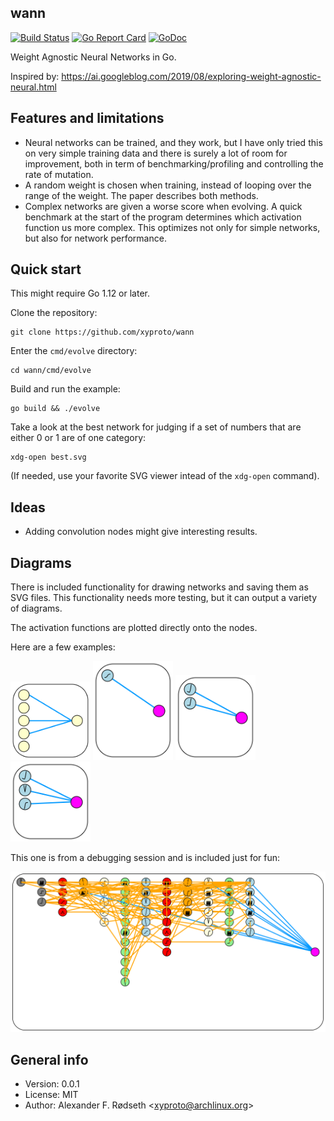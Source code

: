## wann

[![Build Status](https://travis-ci.org/xyproto/wann.svg?branch=master)](https://travis-ci.org/xyproto/wann) [![Go Report Card](https://goreportcard.com/badge/github.com/xyproto/wann)](https://goreportcard.com/report/github.com/xyproto/wann) [![GoDoc](https://godoc.org/github.com/xyproto/wann?status.svg)](https://godoc.org/github.com/xyproto/wann)

Weight Agnostic Neural Networks in Go.

Inspired by: https://ai.googleblog.com/2019/08/exploring-weight-agnostic-neural.html

## Features and limitations

* Neural networks can be trained, and they work, but I have only tried this on very simple training data and there is surely a lot of room for improvement, both in term of benchmarking/profiling and controlling the rate of mutation.
* A random weight is chosen when training, instead of looping over the range of the weight. The paper describes both methods.
* Complex networks are given a worse score when evolving. A quick benchmark at the start of the program determines which activation function us more complex. This optimizes not only for simple networks, but also for network performance. 

## Quick start

This might require Go 1.12 or later.

Clone the repository:

    git clone https://github.com/xyproto/wann

Enter the `cmd/evolve` directory:

    cd wann/cmd/evolve

Build and run the example:

    go build && ./evolve

Take a look at the best network for judging if a set of numbers that are either 0 or 1 are of one category:

    xdg-open best.svg

(If needed, use your favorite SVG viewer intead of the `xdg-open` command).

## Ideas

* Adding convolution nodes might give interesting results.

## Diagrams

There is included functionality for drawing networks and saving them as SVG files. This functionality needs more testing, but it can output a variety of diagrams.

The activation functions are plotted directly onto the nodes.

Here are a few examples:

<img alt=diagram src=img/diagram.svg width=128 />

<img alt=diagram src=img/best.svg width=128 />

<img alt=diagram src=img/test.svg width=128 />

<img alt=diagram src=img/before.svg width=128 />

This one is from a debugging session and is included just for fun:

<img alt=diagram src=img/wip.svg />

## General info

* Version: 0.0.1
* License: MIT
* Author: Alexander F. Rødseth &lt;xyproto@archlinux.org&gt;

